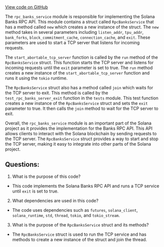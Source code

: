 [View code on GitHub](https://github.com/solana-labs/solana/blob/master/banks-server/src/rpc_banks_service.rs)

The `rpc_banks_service` module is responsible for implementing the Solana Banks RPC API. This module contains a struct called `RpcBanksService` that has a method called `new` which creates a new instance of the struct. The `new` method takes in several parameters including `listen_addr`, `tpu_addr`, `bank_forks`, `block_commitment_cache`, `connection_cache`, and `exit`. These parameters are used to start a TCP server that listens for incoming requests. 

The `start_abortable_tcp_server` function is called by the `run` method of the `RpcBanksService` struct. This function starts the TCP server and listens for incoming requests until the `exit` parameter is set to true. The `run` method creates a new instance of the `start_abortable_tcp_server` function and runs it using the `tokio` runtime. 

The `RpcBanksService` struct also has a method called `join` which waits for the TCP server to exit. This method is called by the `test_rpc_banks_server_exit` function in the `tests` module. This test function creates a new instance of the `RpcBanksService` struct and sets the `exit` parameter to true. It then calls the `join` method to wait for the TCP server to exit. 

Overall, the `rpc_banks_service` module is an important part of the Solana project as it provides the implementation for the Banks RPC API. This API allows clients to interact with the Solana blockchain by sending requests to the TCP server. The `RpcBanksService` struct provides a way to start and stop the TCP server, making it easy to integrate into other parts of the Solana project.
## Questions: 
 1. What is the purpose of this code?
- This code implements the Solana Banks RPC API and runs a TCP service until `exit` is set to true.

2. What dependencies are used in this code?
- The code uses dependencies such as `futures`, `solana_client`, `solana_runtime`, `std`, `thread`, `tokio`, and `tokio_stream`.

3. What is the purpose of the `RpcBanksService` struct and its methods?
- The `RpcBanksService` struct is used to run the TCP service and has methods to create a new instance of the struct and join the thread.